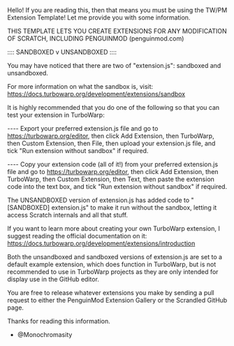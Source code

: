 Hello! If you are reading this, then that means you must be using the TW/PM Extension Template! Let me provide you with some information.

THIS TEMPLATE LETS YOU CREATE EXTENSIONS FOR ANY MODIFICATION OF SCRATCH, INCLUDING PENGUINMOD (penguinmod.com)

:::: SANDBOXED v UNSANDBOXED ::::

You may have noticed that there are two of "extension.js": sandboxed and unsandboxed.

For more information on what the sandbox is, visit: https://docs.turbowarp.org/development/extensions/sandbox

It is highly recommended that you do one of the following so that you can test your extension in TurboWarp:

---- Export your preferred extension.js file and go to https://turbowarp.org/editor, then click Add Extension, then TurboWarp, then Custom Extension, then File, then upload your extension.js file, and tick "Run extension without sandbox" if required.

---- Copy your extension code (all of it!) from your preferred extension.js file and go to https://turbowarp.org/editor, then click Add Extension, then TurboWarp, then Custom Extension, then Text, then paste the extension code into the text box, and tick "Run extension without sandbox" if required.

The UNSANDBOXED version of extension.js has added code to "[SANDBOXED] extension.js" to make it run without the sandbox, letting it access Scratch internals and all that stuff.

If you want to learn more about creating your own TurboWarp extension, I suggest reading the official documentation on it: https://docs.turbowarp.org/development/extensions/introduction

Both the unsandboxed and sandboxed versions of extension.js are set to a default example extension, which does function in TurboWarp, but is not recommended to use in TurboWarp projects as they are only intended for display use in the GitHub editor.

You are free to release whatever extensions you make by sending a pull request to either the PenguinMod Extension Gallery or the Scrandled GitHub page.

Thanks for reading this information.
- @Monochromasity
